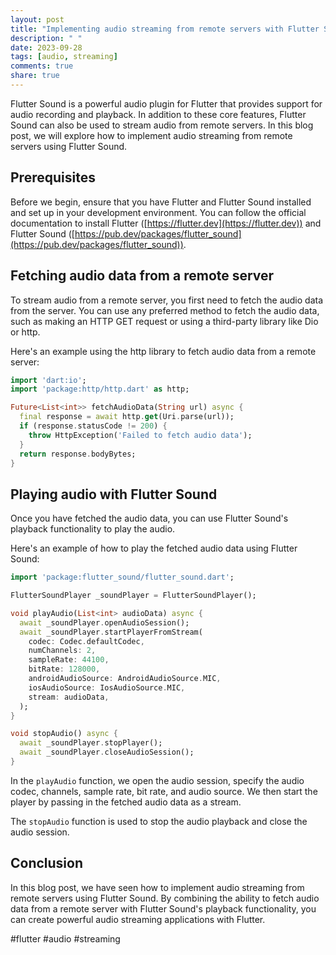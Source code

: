 ```yaml
---
layout: post
title: "Implementing audio streaming from remote servers with Flutter Sound"
description: " "
date: 2023-09-28
tags: [audio, streaming]
comments: true
share: true
---
```


Flutter Sound is a powerful audio plugin for Flutter that provides support for audio recording and playback. In addition to these core features, Flutter Sound can also be used to stream audio from remote servers. In this blog post, we will explore how to implement audio streaming from remote servers using Flutter Sound.

## Prerequisites

Before we begin, ensure that you have Flutter and Flutter Sound installed and set up in your development environment. You can follow the official documentation to install Flutter ([https://flutter.dev](https://flutter.dev)) and Flutter Sound ([https://pub.dev/packages/flutter_sound](https://pub.dev/packages/flutter_sound)).

## Fetching audio data from a remote server

To stream audio from a remote server, you first need to fetch the audio data from the server. You can use any preferred method to fetch the audio data, such as making an HTTP GET request or using a third-party library like Dio or http.

Here's an example using the http library to fetch audio data from a remote server:

```dart
import 'dart:io';
import 'package:http/http.dart' as http;

Future<List<int>> fetchAudioData(String url) async {
  final response = await http.get(Uri.parse(url));
  if (response.statusCode != 200) {
    throw HttpException('Failed to fetch audio data');
  }
  return response.bodyBytes;
}
```

## Playing audio with Flutter Sound

Once you have fetched the audio data, you can use Flutter Sound's playback functionality to play the audio.

Here's an example of how to play the fetched audio data using Flutter Sound:

```dart
import 'package:flutter_sound/flutter_sound.dart';

FlutterSoundPlayer _soundPlayer = FlutterSoundPlayer();

void playAudio(List<int> audioData) async {
  await _soundPlayer.openAudioSession();
  await _soundPlayer.startPlayerFromStream(
    codec: Codec.defaultCodec,
    numChannels: 2,
    sampleRate: 44100,
    bitRate: 128000,
    androidAudioSource: AndroidAudioSource.MIC,
    iosAudioSource: IosAudioSource.MIC,
    stream: audioData,
  );
}

void stopAudio() async {
  await _soundPlayer.stopPlayer();
  await _soundPlayer.closeAudioSession();
}
```

In the `playAudio` function, we open the audio session, specify the audio codec, channels, sample rate, bit rate, and audio source. We then start the player by passing in the fetched audio data as a stream.

The `stopAudio` function is used to stop the audio playback and close the audio session.

## Conclusion

In this blog post, we have seen how to implement audio streaming from remote servers using Flutter Sound. By combining the ability to fetch audio data from a remote server with Flutter Sound's playback functionality, you can create powerful audio streaming applications with Flutter.

#flutter #audio #streaming